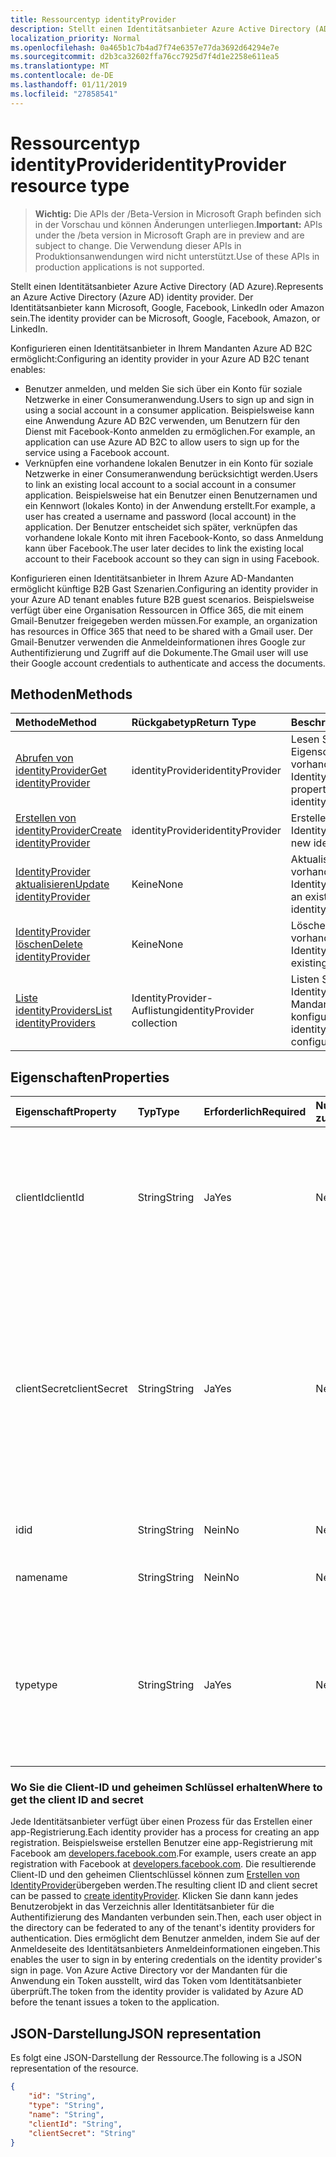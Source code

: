 ```yaml
---
title: Ressourcentyp identityProvider
description: Stellt einen Identitätsanbieter Azure Active Directory (AD Azure). Der Identitätsanbieter kann Microsoft, Google, Facebook, LinkedIn oder Amazon sein.
localization_priority: Normal
ms.openlocfilehash: 0a465b1c7b4ad7f74e6357e77da3692d64294e7e
ms.sourcegitcommit: d2b3ca32602ffa76cc7925d7f4d1e2258e611ea5
ms.translationtype: MT
ms.contentlocale: de-DE
ms.lasthandoff: 01/11/2019
ms.locfileid: "27858541"
---
```

# <a name="identityprovider-resource-type"></a><span data-ttu-id="00b40-104">Ressourcentyp identityProvider</span><span class="sxs-lookup"><span data-stu-id="00b40-104">identityProvider resource type</span></span>

> <span data-ttu-id="00b40-105">**Wichtig:** Die APIs der /Beta-Version in Microsoft Graph befinden sich in der Vorschau und können Änderungen unterliegen.</span><span class="sxs-lookup"><span data-stu-id="00b40-105">**Important:** APIs under the /beta version in Microsoft Graph are in preview and are subject to change.</span></span> <span data-ttu-id="00b40-106">Die Verwendung dieser APIs in Produktionsanwendungen wird nicht unterstützt.</span><span class="sxs-lookup"><span data-stu-id="00b40-106">Use of these APIs in production applications is not supported.</span></span>

<span data-ttu-id="00b40-107">Stellt einen Identitätsanbieter Azure Active Directory (AD Azure).</span><span class="sxs-lookup"><span data-stu-id="00b40-107">Represents an Azure Active Directory (Azure AD) identity provider.</span></span> <span data-ttu-id="00b40-108">Der Identitätsanbieter kann Microsoft, Google, Facebook, LinkedIn oder Amazon sein.</span><span class="sxs-lookup"><span data-stu-id="00b40-108">The identity provider can be Microsoft, Google, Facebook, Amazon, or LinkedIn.</span></span>

<span data-ttu-id="00b40-109">Konfigurieren einen Identitätsanbieter in Ihrem Mandanten Azure AD B2C ermöglicht:</span><span class="sxs-lookup"><span data-stu-id="00b40-109">Configuring an identity provider in your Azure AD B2C tenant enables:</span></span>

* <span data-ttu-id="00b40-110">Benutzer anmelden, und melden Sie sich über ein Konto für soziale Netzwerke in einer Consumeranwendung.</span><span class="sxs-lookup"><span data-stu-id="00b40-110">Users to sign up and sign in using a social account in a consumer application.</span></span> <span data-ttu-id="00b40-111">Beispielsweise kann eine Anwendung Azure AD B2C verwenden, um Benutzern für den Dienst mit Facebook-Konto anmelden zu ermöglichen.</span><span class="sxs-lookup"><span data-stu-id="00b40-111">For example, an application can use Azure AD B2C to allow users to sign up for the service using a Facebook account.</span></span>
* <span data-ttu-id="00b40-112">Verknüpfen eine vorhandene lokalen Benutzer in ein Konto für soziale Netzwerke in einer Consumeranwendung berücksichtigt werden.</span><span class="sxs-lookup"><span data-stu-id="00b40-112">Users to link an existing local account to a social account in a consumer application.</span></span> <span data-ttu-id="00b40-113">Beispielsweise hat ein Benutzer einen Benutzernamen und ein Kennwort (lokales Konto) in der Anwendung erstellt.</span><span class="sxs-lookup"><span data-stu-id="00b40-113">For example, a user has created a username and password (local account) in the application.</span></span> <span data-ttu-id="00b40-114">Der Benutzer entscheidet sich später, verknüpfen das vorhandene lokale Konto mit ihren Facebook-Konto, so dass Anmeldung kann über Facebook.</span><span class="sxs-lookup"><span data-stu-id="00b40-114">The user later decides to link the existing local account to their Facebook account so they can sign in using Facebook.</span></span>

<span data-ttu-id="00b40-115">Konfigurieren einen Identitätsanbieter in Ihrem Azure AD-Mandanten ermöglicht künftige B2B Gast Szenarien.</span><span class="sxs-lookup"><span data-stu-id="00b40-115">Configuring an identity provider in your Azure AD tenant enables future B2B guest scenarios.</span></span> <span data-ttu-id="00b40-116">Beispielsweise verfügt über eine Organisation Ressourcen in Office 365, die mit einem Gmail-Benutzer freigegeben werden müssen.</span><span class="sxs-lookup"><span data-stu-id="00b40-116">For example, an organization has resources in Office 365 that need to be shared with a Gmail user.</span></span> <span data-ttu-id="00b40-117">Der Gmail-Benutzer verwenden die Anmeldeinformationen ihres Google zur Authentifizierung und Zugriff auf die Dokumente.</span><span class="sxs-lookup"><span data-stu-id="00b40-117">The Gmail user will use their Google account credentials to authenticate and access the documents.</span></span>

## <a name="methods"></a><span data-ttu-id="00b40-118">Methoden</span><span class="sxs-lookup"><span data-stu-id="00b40-118">Methods</span></span>

| <span data-ttu-id="00b40-119">Methode</span><span class="sxs-lookup"><span data-stu-id="00b40-119">Method</span></span>       | <span data-ttu-id="00b40-120">Rückgabetyp</span><span class="sxs-lookup"><span data-stu-id="00b40-120">Return Type</span></span>  |<span data-ttu-id="00b40-121">Beschreibung</span><span class="sxs-lookup"><span data-stu-id="00b40-121">Description</span></span>|
|:---------------|:--------|:----------|
|[<span data-ttu-id="00b40-122">Abrufen von identityProvider</span><span class="sxs-lookup"><span data-stu-id="00b40-122">Get identityProvider</span></span>](../api/identityprovider-get.md) |<span data-ttu-id="00b40-123">identityProvider</span><span class="sxs-lookup"><span data-stu-id="00b40-123">identityProvider</span></span>|<span data-ttu-id="00b40-124">Lesen Sie die Eigenschaften einer vorhandenen IdentityProvider.</span><span class="sxs-lookup"><span data-stu-id="00b40-124">Read properties of an existing identityProvider.</span></span>|
|[<span data-ttu-id="00b40-125">Erstellen von identityProvider</span><span class="sxs-lookup"><span data-stu-id="00b40-125">Create identityProvider</span></span>](../api/identityprovider-post-identityproviders.md)|<span data-ttu-id="00b40-126">identityProvider</span><span class="sxs-lookup"><span data-stu-id="00b40-126">identityProvider</span></span>|<span data-ttu-id="00b40-127">Erstellen Sie eine neue IdentityProvider.</span><span class="sxs-lookup"><span data-stu-id="00b40-127">Create a new identityProvider.</span></span>|
|[<span data-ttu-id="00b40-128">IdentityProvider aktualisieren</span><span class="sxs-lookup"><span data-stu-id="00b40-128">Update identityProvider</span></span>](../api/identityprovider-update.md)|<span data-ttu-id="00b40-129">Keine</span><span class="sxs-lookup"><span data-stu-id="00b40-129">None</span></span>|<span data-ttu-id="00b40-130">Aktualisieren einer vorhandenen IdentityProvider.</span><span class="sxs-lookup"><span data-stu-id="00b40-130">Update an existing identityProvider.</span></span>|
|[<span data-ttu-id="00b40-131">IdentityProvider löschen</span><span class="sxs-lookup"><span data-stu-id="00b40-131">Delete identityProvider</span></span>](../api/identityprovider-delete.md)|<span data-ttu-id="00b40-132">Keine</span><span class="sxs-lookup"><span data-stu-id="00b40-132">None</span></span>|<span data-ttu-id="00b40-133">Löschen einer vorhandenen IdentityProvider.</span><span class="sxs-lookup"><span data-stu-id="00b40-133">Delete an existing identityProvider.</span></span>|
|[<span data-ttu-id="00b40-134">Liste identityProviders</span><span class="sxs-lookup"><span data-stu-id="00b40-134">List identityProviders</span></span>](../api/identityprovider-list.md)|<span data-ttu-id="00b40-135">IdentityProvider-Auflistung</span><span class="sxs-lookup"><span data-stu-id="00b40-135">identityProvider collection</span></span>|<span data-ttu-id="00b40-136">Listen Sie alle IdentityProviders in einem Mandanten konfiguriert.</span><span class="sxs-lookup"><span data-stu-id="00b40-136">List all identityProviders configured in a tenant.</span></span>|

## <a name="properties"></a><span data-ttu-id="00b40-137">Eigenschaften</span><span class="sxs-lookup"><span data-stu-id="00b40-137">Properties</span></span>

|<span data-ttu-id="00b40-138">Eigenschaft</span><span class="sxs-lookup"><span data-stu-id="00b40-138">Property</span></span>|<span data-ttu-id="00b40-139">Typ</span><span class="sxs-lookup"><span data-stu-id="00b40-139">Type</span></span>|<span data-ttu-id="00b40-140">Erforderlich</span><span class="sxs-lookup"><span data-stu-id="00b40-140">Required</span></span>|<span data-ttu-id="00b40-141">Nullwerte zulassen</span><span class="sxs-lookup"><span data-stu-id="00b40-141">Nullable</span></span>|<span data-ttu-id="00b40-142">Beschreibung</span><span class="sxs-lookup"><span data-stu-id="00b40-142">Description</span></span>|
|:---------------|:--------|:--------|:--------|:----------|
|<span data-ttu-id="00b40-143">clientId</span><span class="sxs-lookup"><span data-stu-id="00b40-143">clientId</span></span>|<span data-ttu-id="00b40-144">String</span><span class="sxs-lookup"><span data-stu-id="00b40-144">String</span></span>|<span data-ttu-id="00b40-145">Ja</span><span class="sxs-lookup"><span data-stu-id="00b40-145">Yes</span></span>|<span data-ttu-id="00b40-146">Nein</span><span class="sxs-lookup"><span data-stu-id="00b40-146">No</span></span>|<span data-ttu-id="00b40-147">Die Client-ID für die Anwendung.</span><span class="sxs-lookup"><span data-stu-id="00b40-147">The client ID for the application.</span></span> <span data-ttu-id="00b40-148">Dies ist die Client-ID abgerufen wird, wenn die Anwendung mit dem Identitätsanbieter registrieren.</span><span class="sxs-lookup"><span data-stu-id="00b40-148">This is the client ID obtained when registering the application with the identity provider.</span></span>|
|<span data-ttu-id="00b40-149">clientSecret</span><span class="sxs-lookup"><span data-stu-id="00b40-149">clientSecret</span></span>|<span data-ttu-id="00b40-150">String</span><span class="sxs-lookup"><span data-stu-id="00b40-150">String</span></span>|<span data-ttu-id="00b40-151">Ja</span><span class="sxs-lookup"><span data-stu-id="00b40-151">Yes</span></span>|<span data-ttu-id="00b40-152">Nein</span><span class="sxs-lookup"><span data-stu-id="00b40-152">No</span></span>|<span data-ttu-id="00b40-153">Der geheime Clientschlüssel für die Anwendung.</span><span class="sxs-lookup"><span data-stu-id="00b40-153">The client secret for the application.</span></span> <span data-ttu-id="00b40-154">Dies ist der geheime Clientschlüssel erhalten Sie, wenn die Anwendung mit dem Identitätsanbieter registrieren.</span><span class="sxs-lookup"><span data-stu-id="00b40-154">This is the client secret obtained when registering the application with the identity provider.</span></span> <span data-ttu-id="00b40-155">Dies ist lesegeschützt.</span><span class="sxs-lookup"><span data-stu-id="00b40-155">This is write-only.</span></span> <span data-ttu-id="00b40-156">Ein Lesevorgang zurückgegebenen "\*\*\*\*".</span><span class="sxs-lookup"><span data-stu-id="00b40-156">A read operation will return "\*\*\*\*".</span></span>|
|<span data-ttu-id="00b40-157">id</span><span class="sxs-lookup"><span data-stu-id="00b40-157">id</span></span>|<span data-ttu-id="00b40-158">String</span><span class="sxs-lookup"><span data-stu-id="00b40-158">String</span></span>|<span data-ttu-id="00b40-159">Nein</span><span class="sxs-lookup"><span data-stu-id="00b40-159">No</span></span>|<span data-ttu-id="00b40-160">Nein</span><span class="sxs-lookup"><span data-stu-id="00b40-160">No</span></span>|<span data-ttu-id="00b40-161">Die ID des Identitätsanbieters.</span><span class="sxs-lookup"><span data-stu-id="00b40-161">The ID of the identity provider.</span></span>|
|<span data-ttu-id="00b40-162">name</span><span class="sxs-lookup"><span data-stu-id="00b40-162">name</span></span>|<span data-ttu-id="00b40-163">String</span><span class="sxs-lookup"><span data-stu-id="00b40-163">String</span></span>|<span data-ttu-id="00b40-164">Nein</span><span class="sxs-lookup"><span data-stu-id="00b40-164">No</span></span>|<span data-ttu-id="00b40-165">Nein</span><span class="sxs-lookup"><span data-stu-id="00b40-165">No</span></span>|<span data-ttu-id="00b40-166">Der Anzeigename des Identitätsanbieters.</span><span class="sxs-lookup"><span data-stu-id="00b40-166">The display name of the identity provider.</span></span>|
|<span data-ttu-id="00b40-167">type</span><span class="sxs-lookup"><span data-stu-id="00b40-167">type</span></span>|<span data-ttu-id="00b40-168">String</span><span class="sxs-lookup"><span data-stu-id="00b40-168">String</span></span>|<span data-ttu-id="00b40-169">Ja</span><span class="sxs-lookup"><span data-stu-id="00b40-169">Yes</span></span>|<span data-ttu-id="00b40-170">Nein</span><span class="sxs-lookup"><span data-stu-id="00b40-170">No</span></span>|<span data-ttu-id="00b40-171">Der Typ der Identität Anbieter.</span><span class="sxs-lookup"><span data-stu-id="00b40-171">The identity provider type.</span></span> <span data-ttu-id="00b40-172">Es muss eine der folgenden Werte sein:</span><span class="sxs-lookup"><span data-stu-id="00b40-172">It must be one of the following values:</span></span> <ul><li/><span data-ttu-id="00b40-173">Microsoft</span><span class="sxs-lookup"><span data-stu-id="00b40-173">Microsoft</span></span><li/><span data-ttu-id="00b40-174">Google</span><span class="sxs-lookup"><span data-stu-id="00b40-174">Google</span></span><li/><span data-ttu-id="00b40-175">Amazon</span><span class="sxs-lookup"><span data-stu-id="00b40-175">Amazon</span></span><li/><span data-ttu-id="00b40-176">LinkedIn</span><span class="sxs-lookup"><span data-stu-id="00b40-176">LinkedIn</span></span><li/><span data-ttu-id="00b40-177">Facebook</span><span class="sxs-lookup"><span data-stu-id="00b40-177">Facebook</span></span></ul>|

### <a name="where-to-get-the-client-id-and-secret"></a><span data-ttu-id="00b40-178">Wo Sie die Client-ID und geheimen Schlüssel erhalten</span><span class="sxs-lookup"><span data-stu-id="00b40-178">Where to get the client ID and secret</span></span>

<span data-ttu-id="00b40-179">Jede Identitätsanbieter verfügt über einen Prozess für das Erstellen einer app-Registrierung.</span><span class="sxs-lookup"><span data-stu-id="00b40-179">Each identity provider has a process for creating an app registration.</span></span> <span data-ttu-id="00b40-180">Beispielsweise erstellen Benutzer eine app-Registrierung mit Facebook am [developers.facebook.com](https://developers.facebook.com/).</span><span class="sxs-lookup"><span data-stu-id="00b40-180">For example, users create an app registration with Facebook at [developers.facebook.com](https://developers.facebook.com/).</span></span> <span data-ttu-id="00b40-181">Die resultierende Client-ID und den geheimen Clientschlüssel können zum [Erstellen von IdentityProvider](../api/identityprovider-post-identityproviders.md)übergeben werden.</span><span class="sxs-lookup"><span data-stu-id="00b40-181">The resulting client ID and client secret can be passed to [create identityProvider](../api/identityprovider-post-identityproviders.md).</span></span> <span data-ttu-id="00b40-182">Klicken Sie dann kann jedes Benutzerobjekt in das Verzeichnis aller Identitätsanbieter für die Authentifizierung des Mandanten verbunden sein.</span><span class="sxs-lookup"><span data-stu-id="00b40-182">Then, each user object in the directory can be federated to any of the tenant's identity providers for authentication.</span></span> <span data-ttu-id="00b40-183">Dies ermöglicht dem Benutzer anmelden, indem Sie auf der Anmeldeseite des Identitätsanbieters Anmeldeinformationen eingeben.</span><span class="sxs-lookup"><span data-stu-id="00b40-183">This enables the user to sign in by entering credentials on the identity provider's sign in page.</span></span> <span data-ttu-id="00b40-184">Von Azure Active Directory vor der Mandanten für die Anwendung ein Token ausstellt, wird das Token vom Identitätsanbieter überprüft.</span><span class="sxs-lookup"><span data-stu-id="00b40-184">The token from the identity provider is validated by Azure AD before the tenant issues a token to the application.</span></span>

## <a name="json-representation"></a><span data-ttu-id="00b40-185">JSON-Darstellung</span><span class="sxs-lookup"><span data-stu-id="00b40-185">JSON representation</span></span>

<span data-ttu-id="00b40-186">Es folgt eine JSON-Darstellung der Ressource.</span><span class="sxs-lookup"><span data-stu-id="00b40-186">The following is a JSON representation of the resource.</span></span>

<!-- {
  "blockType": "resource",
  "@odata.type": "microsoft.graph.IdentityProvider"
} -->

```json
{
    "id": "String",
    "type": "String",
    "name": "String",
    "clientId": "String",
    "clientSecret": "String"
}
```
